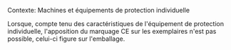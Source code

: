 Contexte: Machines et équipements de protection individuelle

Lorsque, compte tenu des caractéristiques de l'équipement de protection individuelle, l'apposition du marquage CE sur les exemplaires n'est pas possible, celui-ci figure sur l'emballage.